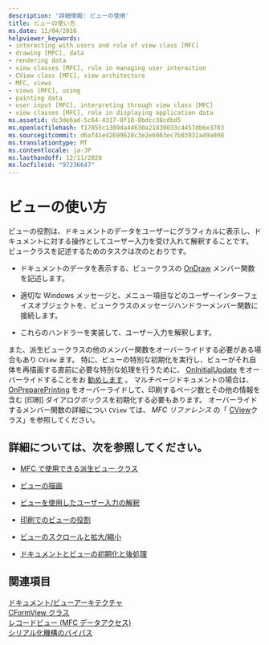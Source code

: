 ```yaml
---
description: '詳細情報: ビューの使用'
title: ビューの使い方
ms.date: 11/04/2016
helpviewer_keywords:
- interacting with users and role of view class [MFC]
- drawing [MFC], data
- rendering data
- view classes [MFC], role in managing user interaction
- CView class [MFC], view architecture
- MFC, views
- views [MFC], using
- painting data
- user input [MFC], interpreting through view class [MFC]
- view classes [MFC], role in displaying application data
ms.assetid: dc3de6ad-5c64-4317-8f10-8bdcc38cdbd5
ms.openlocfilehash: f17855c1389da44630a21830033c4457db6e3703
ms.sourcegitcommit: d6af41e42699628c3e2e6063ec7b03931a49a098
ms.translationtype: MT
ms.contentlocale: ja-JP
ms.lasthandoff: 12/11/2020
ms.locfileid: "97236647"
---
```

# <a name="using-views"></a>ビューの使い方

ビューの役割は、ドキュメントのデータをユーザーにグラフィカルに表示し、ドキュメントに対する操作としてユーザー入力を受け入れて解釈することです。 ビュークラスを記述するためのタスクは次のとおりです。

- ドキュメントのデータを表示する、ビュークラスの [OnDraw](../mfc/reference/cview-class.md#ondraw) メンバー関数を記述します。

- 適切な Windows メッセージと、メニュー項目などのユーザーインターフェイスオブジェクトを、ビュークラスのメッセージハンドラーメンバー関数に接続します。

- これらのハンドラーを実装して、ユーザー入力を解釈します。

また、派生ビュークラスの他のメンバー関数をオーバーライドする必要がある場合もあり `CView` ます。 特に、ビューの特別な初期化を実行し、ビューがそれ自体を再描画する直前に必要な特別な処理を行うために、 [OnInitialUpdate](../mfc/reference/cview-class.md#oninitialupdate) をオーバーライドすることをお [勧めします](../mfc/reference/cview-class.md#onupdate) 。 マルチページドキュメントの場合は、 [OnPreparePrinting](../mfc/reference/cview-class.md#onprepareprinting) をオーバーライドして、印刷するページ数とその他の情報を含む [印刷] ダイアログボックスを初期化する必要もあります。 オーバーライドするメンバー関数の詳細につい `CView` ては、 *MFC リファレンス* の「 [CView](../mfc/reference/cview-class.md)クラス」を参照してください。

## <a name="what-do-you-want-to-know-more-about"></a>詳細については、次を参照してください。

- [MFC で使用できる派生ビュー クラス](../mfc/derived-view-classes-available-in-mfc.md)

- [ビューの描画](../mfc/drawing-in-a-view.md)

- [ビューを使用したユーザー入力の解釈](../mfc/interpreting-user-input-through-a-view.md)

- [印刷でのビューの役割](../mfc/role-of-the-view-in-printing.md)

- [ビューのスクロールと拡大/縮小](../mfc/scrolling-and-scaling-views.md)

- [ドキュメントとビューの初期化と後処理](../mfc/initializing-and-cleaning-up-documents-and-views.md)

## <a name="see-also"></a>関連項目

[ドキュメント/ビューアーキテクチャ](../mfc/document-view-architecture.md)<br/>
[CFormView クラス](../mfc/reference/cformview-class.md)<br/>
[レコードビュー (MFC データアクセス)](../data/record-views-mfc-data-access.md)<br/>
[シリアル化機構のバイパス](../mfc/bypassing-the-serialization-mechanism.md)
